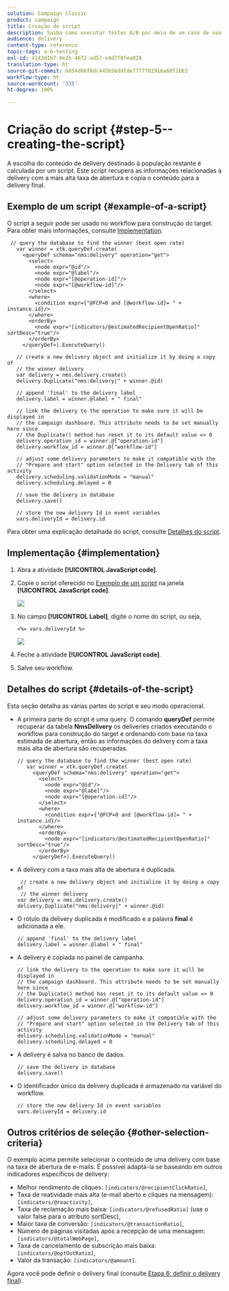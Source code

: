 ```yaml
---
solution: Campaign Classic
product: campaign
title: Criação do script
description: Saiba como executar testes A/B por meio de um caso de uso dedicado.
audience: delivery
content-type: reference
topic-tags: a-b-testing
exl-id: 4143d1b7-0e2b-4672-ad57-e4d7f8fea028
translation-type: ht
source-git-commit: 6854d06f8dc445b56ddfde7777f02916a60f2b63
workflow-type: ht
source-wordcount: '335'
ht-degree: 100%

---
```


# Criação do script {#step-5--creating-the-script}

A escolha do conteúdo de delivery destinado à população restante é calculada por um script. Este script recupera as informações relacionadas à delivery com a mais alta taxa de abertura e copia o conteúdo para a delivery final.

## Exemplo de um script {#example-of-a-script}

O script a seguir pode ser usado no workflow para construção do target. Para obter mais informações, consulte [Implementation](#implementation).

```
 // query the database to find the winner (best open rate)
   var winner = xtk.queryDef.create(
     <queryDef schema="nms:delivery" operation="get">
       <select>
         <node expr="@id"/>
         <node expr="@label"/>
         <node expr="[@operation-id]"/>
         <node expr="[@workflow-id]"/>
       </select>
       <where>
         <condition expr={"@FCP=0 and [@workflow-id]= " + instance.id}/>
       </where>
       <orderBy>
         <node expr="[indicators/@estimatedRecipientOpenRatio]" sortDesc="true"/>
       </orderBy>
     </queryDef>).ExecuteQuery()
   
   // create a new delivery object and initialize it by doing a copy of
   // the winner delivery
   var delivery = nms.delivery.create()
   delivery.Duplicate("nms:delivery|" + winner.@id)

   // append 'final' to the delivery label
   delivery.label = winner.@label + " final"

   // link the delivery to the operation to make sure it will be displayed in
   // the campaign dashboard. This attribute needs to be set manually here since 
   // the Duplicate() method has reset it to its default value => 0
   delivery.operation_id = winner.@["operation-id"]
   delivery.workflow_id = winner.@["workflow-id"]

   // adjust some delivery parameters to make it compatible with the 
   // "Prepare and start" option selected in the Delivery tab of this activity
   delivery.scheduling.validationMode = "manual"
   delivery.scheduling.delayed = 0
 
   // save the delivery in database
   delivery.save()
 
   // store the new delivery Id in event variables
   vars.deliveryId = delivery.id
```

Para obter uma explicação detalhada do script, consulte [Detalhes do script](#details-of-the-script).

## Implementação {#implementation}

1. Abra a atividade **[!UICONTROL JavaScript code]**.
1. Copie o script oferecido no [Exemplo de um script](#example-of-a-script) na janela **[!UICONTROL JavaScript code]**.

   ![](assets/use_case_abtesting_configscript_002.png)

1. No campo **[!UICONTROL Label]**, digite o nome do script, ou seja,

   ```
   <%= vars.deliveryId %>
   ```

   ![](assets/use_case_abtesting_configscript_003.png)

1. Feche a atividade **[!UICONTROL JavaScript code]**.
1. Salve seu workflow.

## Detalhes do script {#details-of-the-script}

Esta seção detalha as várias partes do script e seu modo operacional.

* A primeira parte do script é uma query. O comando **queryDef** permite recuperar da tabela **NmsDelivery** os deliveries criados executando o workflow para construção do target e ordenando com base na taxa estimada de abertura, então as informações do delivery com a taxa mais alta de abertura são recuperadas.

   ```
   // query the database to find the winner (best open rate)
      var winner = xtk.queryDef.create(
        <queryDef schema="nms:delivery" operation="get">
          <select>
            <node expr="@id"/>
            <node expr="@label"/>
            <node expr="[@operation-id]"/>
          </select>
          <where>
            <condition expr={"@FCP=0 and [@workflow-id]= " + instance.id}/>
          </where>
          <orderBy>
            <node expr="[indicators/@estimatedRecipientOpenRatio]" sortDesc="true"/>
          </orderBy>
        </queryDef>).ExecuteQuery()
   ```

* A delivery com a taxa mais alta de abertura é duplicada.

   ```
    // create a new delivery object and initialize it by doing a copy of
    // the winner delivery
   var delivery = nms.delivery.create()
   delivery.Duplicate("nms:delivery|" + winner.@id)
   ```

* O rótulo da delivery duplicada é modificado e a palavra **final** é adicionada a ele.

   ```
   // append 'final' to the delivery label
   delivery.label = winner.@label + " final"
   ```

* A delivery é copiada no painel de campanha.

   ```
   // link the delivery to the operation to make sure it will be displayed in
   // the campaign dashboard. This attribute needs to be set manually here since 
   // the Duplicate() method has reset it to its default value => 0
   delivery.operation_id = winner.@["operation-id"]
   delivery.workflow_id = winner.@["workflow-id"]
   ```

   ```
   // adjust some delivery parameters to make it compatible with the 
   // "Prepare and start" option selected in the Delivery tab of this activity
   delivery.scheduling.validationMode = "manual"
   delivery.scheduling.delayed = 0
   ```

* A delivery é salva no banco de dados.

   ```
   // save the delivery in database
   delivery.save()
   ```

* O identificador único da delivery duplicada é armazenado na variável do workflow.

   ```
   // store the new delivery Id in event variables
   vars.deliveryId = delivery.id
   ```

## Outros critérios de seleção {#other-selection-criteria}

O exemplo acima permite selecionar o conteúdo de uma delivery com base na taxa de abertura de e-mails. É possível adaptá-la se baseando em outros indicadores específicos de delivery:

* Melhor rendimento de cliques: `[indicators/@recipientClickRatio]`,
* Taxa de reatividade mais alta (e-mail aberto e cliques na mensagem): `[indicators/@reactivity]`,
* Taxa de reclamação mais baixa: `[indicators/@refusedRatio]` (use o valor false para o atributo sortDesc),
* Maior taxa de conversão: `[indicators/@transactionRatio]`,
* Número de páginas visitadas após a recepção de uma mensagem: `[indicators/@totalWebPage]`,
* Taxa de cancelamento de subscrição mais baixa: `[indicators/@optOutRatio]`,
* Valor da transação: `[indicators/@amount]`.

Agora você pode definir o delivery final (consulte [Etapa 6: definir o delivery final](../../delivery/using/a-b-testing-uc-final-delivery.md)).
